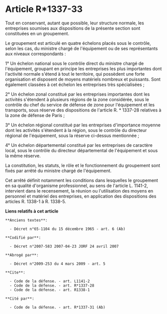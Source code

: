 # Article R*1337-33

Tout en conservant, autant que possible, leur structure normale, les entreprises soumises aux dispositions de la présente
section sont constituées en un groupement. 

Le groupement est articulé en quatre échelons placés sous le contrôle, selon les cas, du ministre chargé de l'équipement ou
de ses représentants aux niveaux correspondants : 

1° Un échelon national sous le contrôle direct du ministre chargé de l'équipement, groupant en principe les entreprises les
plus importantes dont l'activité normale s'étend à tout le territoire, qui possèdent une forte organisation et disposent de
moyens matériels nombreux et puissants. Sont également classées à cet échelon les entreprises très spécialisées ; 

2° Un échelon zonal constitué par les entreprises importantes dont les activités s'étendent à plusieurs régions de la zone
considérée, sous le contrôle du chef du service de défense de zone pour l'équipement et les transports, sous réserve des
dispositions de l'article R. * 1337-28 relatives à la zone de défense de Paris ; 

3° Un échelon régional constitué par les entreprises d'importance moyenne dont les activités s'étendent à la région, sous le
contrôle du directeur régional de l'équipement, sous la réserve ci-dessus mentionnée ; 

4° Un échelon départemental constitué par les entreprises de caractère local, sous le contrôle du directeur départemental de
l'équipement et sous la même réserve. 

La constitution, les statuts, le rôle et le fonctionnement du groupement sont fixés par arrêté du ministre chargé de
l'équipement. 

Cet arrêté définit notamment les conditions dans lesquelles le groupement en sa qualité d'organisme professionnel, au sens de
l'article L. 1141-2, intervient dans le recensement, la réunion ou l'utilisation des moyens en personnel et matériel des
entreprises, en application des dispositions des articles R. 1338-1 à R. 1338-5.

**Liens relatifs à cet article**

	**Anciens textes**:

	  - Décret n°65-1104 du 15 décembre 1965 - art. 6 (Ab)

	**Codifié par**:

	  - Décret n°2007-583 2007-04-23 JORF 24 avril 2007

	**Abrogé par**:

	  - Décret n°2009-253 du 4 mars 2009 - art. 5

	**Cite**:

	  - Code de la défense. - art. L1141-2
	  - Code de la défense. - art. R*1337-28
	  - Code de la défense. - art. R1338-1

	**Cité par**:

	  - Code de la défense. - art. R*1337-31 (Ab)
